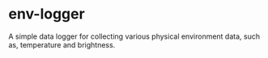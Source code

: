 env-logger
=======

A simple data logger for collecting various physical environment data, such as, temperature and brightness.

